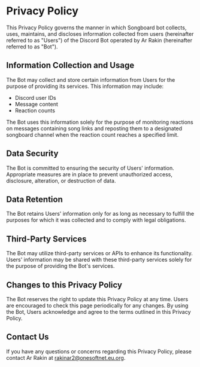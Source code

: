 # Privacy Policy

This Privacy Policy governs the manner in which Songboard bot collects, uses, maintains, and discloses information collected from users (hereinafter referred to as "Users") of the Discord Bot operated by Ar Rakin (hereinafter referred to as "Bot").

## Information Collection and Usage

The Bot may collect and store certain information from Users for the purpose of providing its services. This information may include:

- Discord user IDs
- Message content
- Reaction counts

The Bot uses this information solely for the purpose of monitoring reactions on messages containing song links and reposting them to a designated songboard channel when the reaction count reaches a specified limit.

## Data Security

The Bot is committed to ensuring the security of Users' information. Appropriate measures are in place to prevent unauthorized access, disclosure, alteration, or destruction of data.

## Data Retention

The Bot retains Users' information only for as long as necessary to fulfill the purposes for which it was collected and to comply with legal obligations.

## Third-Party Services

The Bot may utilize third-party services or APIs to enhance its functionality. Users' information may be shared with these third-party services solely for the purpose of providing the Bot's services.

## Changes to this Privacy Policy

The Bot reserves the right to update this Privacy Policy at any time. Users are encouraged to check this page periodically for any changes. By using the Bot, Users acknowledge and agree to the terms outlined in this Privacy Policy.

## Contact Us

If you have any questions or concerns regarding this Privacy Policy, please contact Ar Rakin at rakinar2@onesoftnet.eu.org.
